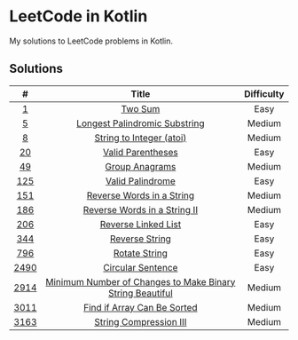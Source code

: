 # LeetCode in Kotlin

My solutions to LeetCode problems in Kotlin.

## Solutions

|                                                #                                                 |                                                          Title                                                          | Difficulty |
|:------------------------------------------------------------------------------------------------:|:-----------------------------------------------------------------------------------------------------------------------:|:----------:|
|                     [1](https://leetcode.com/problems/two-sum/description/)                      |                            [Two Sum](src/main/kotlin/com/schmoczer/leetcode/_0001/TwoSum.kt)                            |    Easy    |
|                [5](https://leetcode.com/problems/longest-palindromic-substring/)                 |      [Longest Palindromic Substring](src/main/kotlin/com/schmoczer/leetcode/_0005/LongestPalindromicSubstring.kt)       |   Medium   |
|                    [8](https://leetcode.com/problems/string-to-integer-atoi/)                    |               [String to Integer (atoi)](src/main/kotlin/com/schmoczer/leetcode/_0008/StringToInteger.kt)               |   Medium   |
|                      [20](https://leetcode.com/problems/valid-parentheses/)                      |                  [Valid Parentheses](src/main/kotlin/com/schmoczer/leetcode/_0020/ValidParentheses.kt)                  |    Easy    |
|                       [49](https://leetcode.com/problems/group-anagrams/)                        |                     [Group Anagrams](src/main/kotlin/com/schmoczer/leetcode/_0049/GroupAnagrams.kt)                     |   Medium   |
|                      [125](https://leetcode.com/problems/valid-palindrome/)                      |                   [Valid Palindrome](src/main/kotlin/com/schmoczer/leetcode/_0125/ValidPalindrome.kt)                   |    Easy    |
|                 [151](https://leetcode.com/problems/reverse-words-in-a-string/)                  |            [Reverse Words in a String](src/main/kotlin/com/schmoczer/leetcode/_0151/ReverseWordsInString.kt)            |   Medium   |
|                [186](https://leetcode.com/problems/reverse-words-in-a-string-ii/)                |       [Reverse Words in a String II](src/main/kotlin/com/schmoczer/leetcode/_0186/ReverseWordsInStringInPlace.kt)       |   Medium   |
|                    [206](https://leetcode.com/problems/reverse-linked-list/)                     |                [Reverse Linked List](src/main/kotlin/com/schmoczer/leetcode/_0206/ReverseLinkedList.kt)                 |    Easy    |
|                       [344](https://leetcode.com/problems/reverse-string/)                       |                     [Reverse String](src/main/kotlin/com/schmoczer/leetcode/_0344/ReverseString.kt)                     |    Easy    |
|                       [796](https://leetcode.com/problems/rotate-string/)                        |                      [Rotate String](src/main/kotlin/com/schmoczer/leetcode/_0796/RotateString.kt)                      |    Easy    |
|                     [2490](https://leetcode.com/problems/circular-sentence/)                     |                  [Circular Sentence](src/main/kotlin/com/schmoczer/leetcode/_2490/CircularSentence.kt)                  |    Easy    |
| [2914](https://leetcode.com/problems/minimum-number-of-changes-to-make-binary-string-beautiful/) | [Minimum Number of Changes to Make Binary String Beautiful](src/main/kotlin/com/schmoczer/leetcode/_2914/MinChanges.kt) |   Medium   |
|                [3011](https://leetcode.com/problems/find-if-array-can-be-sorted/)                |          [Find if Array Can Be Sorted](src/main/kotlin/com/schmoczer/leetcode/_3011/FindIfArrayCanBeSorted.kt)          |   Medium   |
|                  [3163](https://leetcode.com/problems/string-compression-iii/)                   |              [String Compression III](src/main/kotlin/com/schmoczer/leetcode/_3163/StringCompression3.kt)               |   Medium   |

